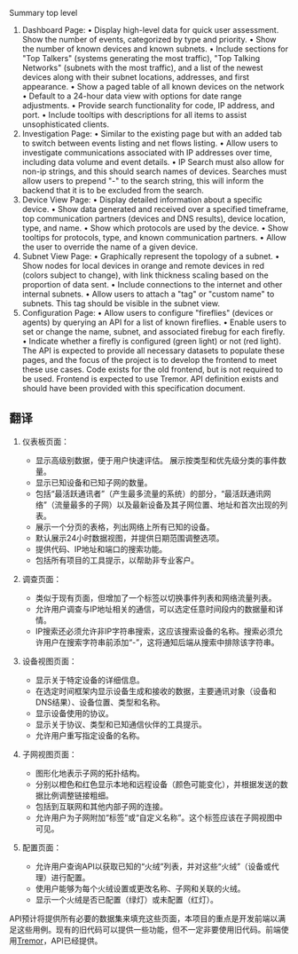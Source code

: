 Summary top level

1. Dashboard Page:
   • Display high-level data for quick user assessment.
   Show the number of events, categorized by type and priority.
   • Show the number of known devices and known subnets.
   • Include sections for "Top Talkers" (systems generating the most traffic), "Top Talking Networks" (subnets with the most traffic), and a list of the newest devices along with their subnet locations, addresses, and first appearance.
   • Show a paged table of all known devices on the network
   • Default to a 24-hour data view with options for date range adjustments.
   • Provide search functionality for code, IP address, and port.
   • Include tooltips with descriptions for all items to assist unsophisticated clients.
2. Investigation Page:
   • Similar to the existing page but with an added tab to switch between events listing and net flows listing.
   • Allow users to investigate communications associated with IP addresses over time, including data volume and event details.
   • IP Search must also allow for non-ip strings, and this should search names of devices.
   Searches must allow users to prepend "-" to the search string, this will inform the backend that it is to be excluded from the search.
3. Device View Page:
   • Display detailed information about a specific device.
   • Show data generated and received over a specified timeframe, top communication partners (devices and DNS results), device location, type, and name.
   • Show which protocols are used by the device.
   • Show tooltips for protocols, type, and known communication partners.
   • Allow the user to override the name of a given device.
4. Subnet View Page:
   • Graphically represent the topology of a subnet.
   • Show nodes for local devices in orange and remote devices in red (colors subject to change), with link thickness scaling based on the proportion of data sent.
   • Include connections to the internet and other internal subnets.
   • Allow users to attach a "tag" or "custom name" to subnets. This tag should be visible in the subnet view.
5. Configuration Page:
   • Allow users to configure "fireflies" (devices or agents) by querying an API for a list of known
   fireflies.
   • Enable users to set or change the name, subnet, and associated firebug for each firefly.
   • Indicate whether a firefly is configured (green light) or not (red light).
   The API is expected to provide all necessary datasets to populate these pages, and the focus of the project is to develop the frontend to meet these use cases. Code exists for the old frontend, but is not
   required to be used. Frontend is expected to use Tremor. API definition exists and should have been provided with this specification document.

## 翻译

1. 仪表板页面：

   - 显示高级别数据，便于用户快速评估。 展示按类型和优先级分类的事件数量。
   - 显示已知设备和已知子网的数量。
   - 包括“最活跃通讯者”（产生最多流量的系统）的部分，“最活跃通讯网络”（流量最多的子网）以及最新设备及其子网位置、地址和首次出现的列表。
   - 展示一个分页的表格，列出网络上所有已知的设备。
   - 默认展示24小时数据视图，并提供日期范围调整选项。
   - 提供代码、IP地址和端口的搜索功能。
   - 包括所有项目的工具提示，以帮助非专业客户。

2. 调查页面：

   - 类似于现有页面，但增加了一个标签以切换事件列表和网络流量列表。
   - 允许用户调查与IP地址相关的通信，可以选定任意时间段内的数据量和详情。
   - IP搜索还必须允许非IP字符串搜索，这应该搜索设备的名称。搜索必须允许用户在搜索字符串前添加“-”，这将通知后端从搜索中排除该字符串。

3. 设备视图页面：

   - 显示关于特定设备的详细信息。
   - 在选定时间框架内显示设备生成和接收的数据，主要通讯对象（设备和DNS结果）、设备位置、类型和名称。
   - 显示设备使用的协议。
   - 显示关于协议、类型和已知通信伙伴的工具提示。
   - 允许用户重写指定设备的名称。

4. 子网视图页面：

   - 图形化地表示子网的拓扑结构。
   - 分别以橙色和红色显示本地和远程设备（颜色可能变化），并根据发送的数据比例调整链接粗细。
   - 包括到互联网和其他内部子网的连接。
   - 允许用户为子网附加“标签”或“自定义名称”。这个标签应该在子网视图中可见。

5. 配置页面：
   - 允许用户查询API以获取已知的“火绒”列表，并对这些“火绒”（设备或代理）进行配置。
   - 使用户能够为每个火绒设置或更改名称、子网和关联的火绒。
   - 显示一个火绒是否已配置（绿灯）或未配置（红灯）。

API预计将提供所有必要的数据集来填充这些页面，本项目的重点是开发前端以满足这些用例。现有的旧代码可以提供一些功能，但不一定非要使用旧代码。前端使用[Tremor](https://tremor.so/)，API已经提供。
